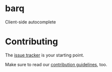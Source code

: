 barq
====

Client-side autocomplete

Contributing
============

The [issue tracker](https://github.com/joaocunha/barq/issues) is your starting point.

Make sure to read our [contribution guidelines](https://github.com/joaocunha/barq/blob/master/CONTRIBUTING.MD), too.
